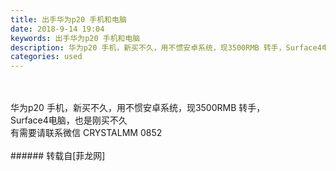 ```yaml
---
title: 出手华为p20 手机和电脑
date: 2018-9-14 19:04
keywords: 出手华为p20 手机和电脑
description: 华为p20 手机，新买不久，用不惯安卓系统，现3500RMB 转手，Surface4电脑，也是刚买不久有需要请联系微信 CRYSTALMM 0852
categories: used
---
```

<td class="t_f" id="postmessage_1792312">

<br/>
<br/>
华为p20 手机，新买不久，用不惯安卓系统，现3500RMB 转手，<br/>
Surface4电脑，也是刚买不久<br/>
有需要请联系微信 CRYSTALMM 0852<br/>
<br/>
</td>
###### 转载自[菲龙网]
